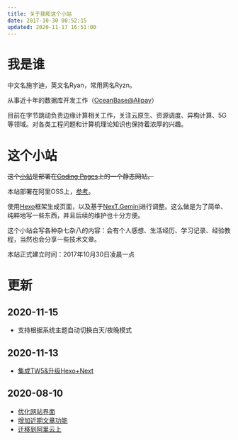 ```yaml
---
title: 关于我和这个小站
date: 2017-10-30 00:52:15
updated: 2020-11-17 16:51:00
---
```


# 我是谁

中文名施宇迪，英文名Ryan，常用网名Ryzn。

从事近十年的数据库开发工作（[OceanBase@Alipay](https://www.oceanbase.com/)）

目前在字节跳动负责边缘计算相关工作，关注云原生、资源调度、异构计算、5G等领域。对各类工程问题和计算机理论知识也保持着浓厚的兴趣。

# 这个小站

~~这个[小站](https://ryzn.me/)是部署在[Coding Pages](https://pages.coding.me/)上的一个静态网站。~~

本站部署在阿里OSS上，[参考](/p/move-blog-from-github-to-aliyun.html)。

使用[Hexo](https://hexo.io/)框架生成页面，以及基于[NexT.Gemini](https://github.com/iissnan/hexo-theme-next)进行调整。这么做是为了简单、纯粹地写一些东西，并且后续的维护也十分方便。

这个小站会写各种杂七杂八的内容：会有个人感想、生活经历、学习记录、经验教程，当然也会分享一些技术文章。

本站正式建立时间：2017年10月30日凌晨一点

# 更新

## 2020-11-15

- 支持根据系统主题自动切换白天/夜晚模式

## 2020-11-13

- [集成TW5&升级Hexo+Next](/p/support-tiddlywiki-and-update-blog.html)

## 2020-08-10

- [优化网站界面](/p/beauty-my-blog.html)
- [增加近期文章功能](/p/add-recent-posts-sidebar.html)
- [迁移到阿里云上](/p/move-blog-from-github-to-aliyun.html)